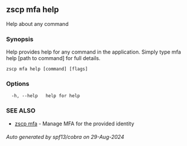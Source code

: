 ## zscp mfa help

Help about any command

### Synopsis

Help provides help for any command in the application.
Simply type mfa help [path to command] for full details.

```
zscp mfa help [command] [flags]
```

### Options

```
  -h, --help   help for help
```

### SEE ALSO

* [zscp mfa](../mfa.md)	 - Manage MFA for the provided identity

###### Auto generated by spf13/cobra on 29-Aug-2024
